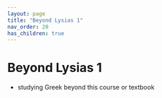 ```yaml
---
layout: page
title: "Beyond Lysias 1"
nav_order: 20
has_children: true
---
```


# Beyond Lysias 1

- studying Greek beyond this course or textbook